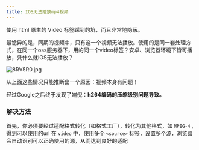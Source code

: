 ```yaml
---
title: IOS无法播放mp4视频
---
```


使用 html 原生的 Video 标签踩到的坑，而且非常地隐蔽。

最诡异的是，同期的视频中，只有这一个视频无法播放。使用的是同一套处理方式，在同一个oss服务器下，用的同一个video标签？安卓、浏览器环境下皆可播放，凭什么就IOS无法播放？

<img src="https://s1.ax1x.com/2020/03/21/8RV5R0.jpg" alt="8RV5R0.jpg" />

从上面这些情况只能推断出一个原因：视频本身有问题！

经过Google之后终于发现了端倪：**h264编码的压缩级别问题导致。**

### 解决方法

首先，你必须要经过适配格式转化（如格式工厂），转化为其他格式，如 `MPEG-4` , 得到可以使用的url
在 `video` 中，使用多个 `<source>` 标签，设置多个源，浏览器会自动识别可以正确使用的源，从而达到良好的适配

<style>
img{
    margin: 0 auto;
    display:block;
}
</style>

